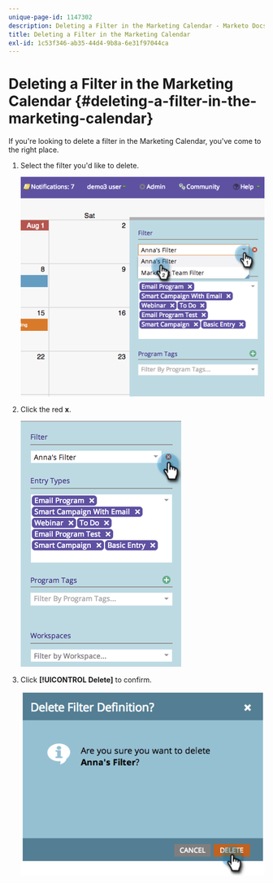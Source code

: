 ```yaml
---
unique-page-id: 1147302
description: Deleting a Filter in the Marketing Calendar - Marketo Docs - Product Documentation
title: Deleting a Filter in the Marketing Calendar
exl-id: 1c53f346-ab35-44d4-9b8a-6e31f97044ca
---
```

# Deleting a Filter in the Marketing Calendar {#deleting-a-filter-in-the-marketing-calendar}

If you're looking to delete a filter in the Marketing Calendar, you've come to the right place.

1. Select the filter you'd like to delete.

   ![](assets/image2014-9-24-11-3a27-3a32.png)

1. Click the red **x**.

   ![](assets/image2014-9-24-11-3a27-3a36.png)

1. Click **[!UICONTROL Delete]** to confirm.

   ![](assets/image2014-9-24-11-3a27-3a42.png)
